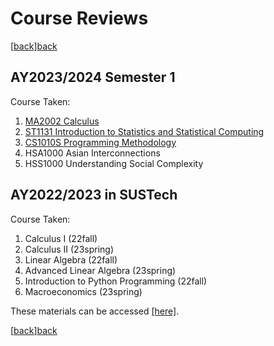 # Course Reviews

[[back]][back]

## AY2023/2024 Semester 1

Course Taken:

1. [MA2002 Calculus][ma2002]
2. [ST1131 Introduction to Statistics and Statistical Computing][st1131]
3. [CS1010S Programming Methodology][cs1010s]
4. HSA1000 Asian Interconnections
5. HSS1000 Understanding Social Complexity

[ma2002]: https://ryanlaimr.github.io/pages/reviews/ma2002
[st1131]: https://ryanlaimr.github.io/pages/reviews/st1131
[cs1010s]: https://ryanlaimr.github.io/pages/reviews/cs1010s



## AY2022/2023 in SUSTech

Course Taken:

1. Calculus I (22fall)
2. Calculus II (23spring)
3. Linear Algebra (22fall)
4. Advanced Linear Algebra (23spring)
5. Introduction to Python Programming (22fall)
6. Macroeconomics (23spring)

These materials can be accessed [[here]][sustech].

[[back]][back]

[back]: https://ryanlaimr.github.io

[sustech]: https://ryanlaimr.github.io/sustech_22-23